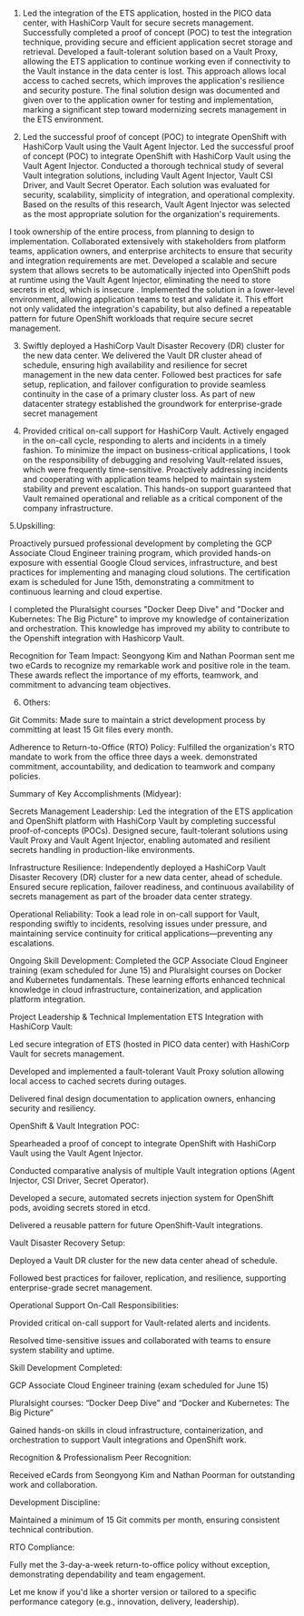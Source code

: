 1. Led the integration of the ETS application, hosted in the PICO data center, with HashiCorp Vault for secure secrets management.
Successfully completed a proof of concept (POC) to test the integration technique, providing secure and efficient application secret storage and retrieval. Developed a fault-tolerant solution based on a Vault Proxy, allowing the ETS application to continue working even if connectivity to the Vault instance in the data center is lost. This approach allows local access to cached secrets, which improves the application's resilience and security posture. The final solution design was documented and given over to the application owner for testing and implementation, marking a significant step toward modernizing secrets management in the ETS environment.

2. Led the successful proof of concept (POC) to integrate OpenShift with HashiCorp Vault using the Vault Agent Injector.
Led the successful proof of concept (POC) to integrate OpenShift with HashiCorp Vault using the Vault Agent Injector.
Conducted a thorough technical study of several Vault integration solutions, including Vault Agent Injector, Vault CSI Driver, and Vault Secret Operator. Each solution was evaluated for security, scalability, simplicity of integration, and operational complexity. Based on the results of this research, Vault Agent Injector was selected as the most appropriate solution for the organization's requirements. 

I took ownership of the entire process, from planning to design to implementation. Collaborated extensively with stakeholders from platform teams, application owners, and enterprise architects to ensure that security and integration requirements are met. Developed a scalable and secure system that allows secrets to be automatically injected into OpenShift pods at runtime using the Vault Agent Injector, eliminating the need to store secrets in etcd, which is insecure . Implemented the solution in a lower-level environment, allowing application teams to test and validate it. This effort not only validated the integration's capability, but also defined a repeatable pattern for future OpenShift workloads that require secure secret management.

3. Swiftly deployed a HashiCorp Vault Disaster Recovery (DR) cluster for the new data center.
We delivered the Vault DR cluster ahead of schedule, ensuring high availability and resilience for secret management in the new data center. Followed best practices for safe setup, replication, and failover configuration to provide seamless continuity in the case of a primary cluster loss. As part of new datacenter strategy established the groundwork for enterprise-grade secret management

4. Provided critical on-call support for HashiCorp Vault. 
Actively engaged in the on-call cycle, responding to alerts and incidents in a timely fashion. To minimize the impact on business-critical applications, I took on the responsibility of debugging and resolving Vault-related issues, which were frequently time-sensitive. Proactively addressing incidents and cooperating with application teams helped to maintain system stability and prevent escalation. This hands-on support guaranteed that Vault remained operational and reliable as a critical component of the company infrastructure.

5.Upskilling:

Proactively pursued professional development by completing the GCP Associate Cloud Engineer training program, which provided hands-on exposure with essential Google Cloud services, infrastructure, and best practices for implementing and managing cloud solutions. The certification exam is scheduled for June 15th, demonstrating a commitment to continuous learning and cloud expertise.

I completed the Pluralsight courses "Docker Deep Dive" and "Docker and Kubernetes: The Big Picture" to improve my knowledge of containerization and orchestration. This knowledge has improved my ability to contribute to the Openshift integration with Hashicorp Vault.

Recognition for Team Impact: Seongyong Kim and Nathan Poorman sent me two eCards to recognize my remarkable work and positive role in the team. These awards reflect the importance of my efforts, teamwork, and commitment to advancing team objectives.

6. Others:

Git Commits: Made sure to maintain a strict development process by committing at least 15 Git files every month. 

Adherence to Return-to-Office (RTO) Policy: Fulfilled the organization's RTO mandate to work from the office three days a week. demonstrated commitment, accountability, and dedication to teamwork and company policies.

Summary of Key Accomplishments (Midyear):

Secrets Management Leadership: Led the integration of the ETS application and OpenShift platform with HashiCorp Vault by completing successful proof-of-concepts (POCs). Designed secure, fault-tolerant solutions using Vault Proxy and Vault Agent Injector, enabling automated and resilient secrets handling in production-like environments.

Infrastructure Resilience: Independently deployed a HashiCorp Vault Disaster Recovery (DR) cluster for a new data center, ahead of schedule. Ensured secure replication, failover readiness, and continuous availability of secrets management as part of the broader data center strategy.

Operational Reliability: Took a lead role in on-call support for Vault, responding swiftly to incidents, resolving issues under pressure, and maintaining service continuity for critical applications—preventing any escalations.

Ongoing Skill Development: Completed the GCP Associate Cloud Engineer training (exam scheduled for June 15) and Pluralsight courses on Docker and Kubernetes fundamentals. These learning efforts enhanced technical knowledge in cloud infrastructure, containerization, and application platform integration.

Project Leadership & Technical Implementation
ETS Integration with HashiCorp Vault:

Led secure integration of ETS (hosted in PICO data center) with HashiCorp Vault for secrets management.

Developed and implemented a fault-tolerant Vault Proxy solution allowing local access to cached secrets during outages.

Delivered final design documentation to application owners, enhancing security and resiliency.

OpenShift & Vault Integration POC:

Spearheaded a proof of concept to integrate OpenShift with HashiCorp Vault using the Vault Agent Injector.

Conducted comparative analysis of multiple Vault integration options (Agent Injector, CSI Driver, Secret Operator).

Developed a secure, automated secrets injection system for OpenShift pods, avoiding secrets stored in etcd.

Delivered a reusable pattern for future OpenShift-Vault integrations.

Vault Disaster Recovery Setup:

Deployed a Vault DR cluster for the new data center ahead of schedule.

Followed best practices for failover, replication, and resilience, supporting enterprise-grade secret management.

Operational Support
On-Call Responsibilities:

Provided critical on-call support for Vault-related alerts and incidents.

Resolved time-sensitive issues and collaborated with teams to ensure system stability and uptime.

Skill Development
Completed:

GCP Associate Cloud Engineer training (exam scheduled for June 15)

Pluralsight courses: “Docker Deep Dive” and “Docker and Kubernetes: The Big Picture”

Gained hands-on skills in cloud infrastructure, containerization, and orchestration to support Vault integrations and OpenShift work.

Recognition & Professionalism
Peer Recognition:

Received eCards from Seongyong Kim and Nathan Poorman for outstanding work and collaboration.

Development Discipline:

Maintained a minimum of 15 Git commits per month, ensuring consistent technical contribution.

RTO Compliance:

Fully met the 3-day-a-week return-to-office policy without exception, demonstrating dependability and team engagement.

Let me know if you'd like a shorter version or tailored to a specific performance category (e.g., innovation, delivery, leadership).








